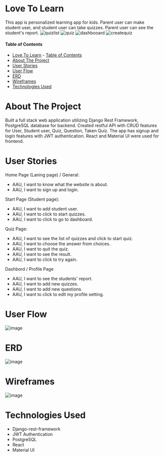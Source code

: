 
# Love To Learn
This app is personalized learning app for kids. Parent user can make student user, and student user can take quizzes. Parent user can see the student's report.
![quizlist](https://user-images.githubusercontent.com/47770303/168732244-e9381c7f-40ab-47e9-97eb-042236dc2a00.png)
![quiz](https://user-images.githubusercontent.com/47770303/168732325-6449213d-eb24-44a9-a07d-a0acd6563f25.png)
![dashbooard](https://user-images.githubusercontent.com/47770303/168732280-39b15082-86a4-4cf8-aa81-df2bf72648cd.png)
![createquiz](https://user-images.githubusercontent.com/47770303/168732360-f3e011c6-3d14-4086-857d-d4cc9934ba1a.png)


#### Table of Contents  
- [Love To Learn](#love-to-learn)
      - [Table of Contents](#table-of-contents)
- [About The Project](#about-the-project)
- [User Stories](#user-stories)
- [User Flow](#user-flow)
- [ERD](#erd)
- [Wireframes](#wireframes)
- [Technologies Used](#technologies-used)

# About The Project  
Built a full stack web application utilizing Django Rest Framework, PostgreSQL database for backend. Created restful API with CRUD features for User, Student user, Quiz, Question, Taken Quiz. The app has signup and login features with JWT authentication. React and Material UI were used for frontend. 

# User Stories
Home Page (Laning page) / General:
- AAU, I want to know what the website is about.  
- AAU, I want to sign up and login. 

Start Page (Student page):
- AAU, I want to add student user.
- AAU, I want to click to start quizzes.
- AAU, I want to click to go to dashboard.

Quiz Page:
- AAU, I want to see the list of quizzes and click to start quiz.
- AAU, I want to choose the answer from choices.
- AAU, I want to quit the quiz.
- AAU, I want to see the result.
- AAU, I want to click to try again.

Dashbord / Profile Page
- AAU, I want to see the students' report.
- AAU, I want to add new quizzes.
- AAU, I want to add new questions.
- AAU, I want to click to edit my profile setting.

# User Flow
 ![image](https://user-images.githubusercontent.com/47770303/163765706-9464c79b-7534-48a4-87a6-19fde655b2f5.png)

# ERD
![image](https://user-images.githubusercontent.com/47770303/166606636-fe0a2be2-0f07-4219-b7d7-3a8a3e0abd19.png)

# Wireframes
![image](https://user-images.githubusercontent.com/47770303/163695304-c7b953ef-619a-4774-b34b-ebea1fdc1f65.png)

# Technologies Used
- Django-rest-framework
- JWT Authentication
- PostgreSQL
- React
- Material UI

